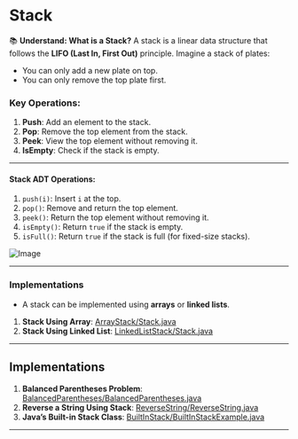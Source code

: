 # Stack 

📚 **Understand: What is a Stack?**
A stack is a linear data structure that follows the **LIFO (Last In, First Out)** principle. Imagine a stack of plates:
- You can only add a new plate on top.
- You can only remove the top plate first.

### **Key Operations:**
1. **Push**: Add an element to the stack.
2. **Pop**: Remove the top element from the stack.
3. **Peek**: View the top element without removing it.
4. **IsEmpty**: Check if the stack is empty.

---
#### **Stack ADT Operations:**
1. `push(i)`: Insert `i` at the top.
2. `pop()`: Remove and return the top element.
3. `peek()`: Return the top element without removing it.
4. `isEmpty()`: Return `true` if the stack is empty.
5. `isFull()`: Return `true` if the stack is full (for fixed-size stacks).

![Image](https://github.com/user-attachments/assets/c3f9957b-60ca-48a0-b467-85ab35193e5b)

---

### **Implementations**
- A stack can be implemented using **arrays** or **linked lists**.
1. **Stack Using Array**: [ArrayStack/Stack.java](ArrayStack/Stack.java)
2. **Stack Using Linked List**: [LinkedListStack/Stack.java](LinkedListStack/Stack.java)

---

## **Implementations**
1. **Balanced Parentheses Problem**: [BalancedParentheses/BalancedParentheses.java](BalancedParentheses/BalancedParentheses.java)
2. **Reverse a String Using Stack**: [ReverseString/ReverseString.java](ReverseString/ReverseString.java)
3. **Java’s Built-in Stack Class**: [BuiltInStack/BuiltInStackExample.java](BuiltInStack/BuiltInStackExample.java)

---

